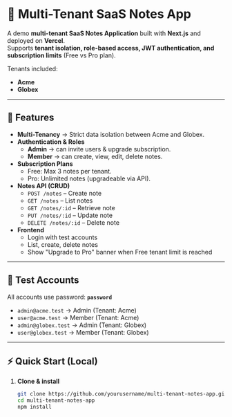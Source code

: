 # 📝 Multi-Tenant SaaS Notes App

A demo **multi-tenant SaaS Notes Application** built with **Next.js** and deployed on **Vercel**.  
Supports **tenant isolation, role-based access, JWT authentication, and subscription limits** (Free vs Pro plan).  

Tenants included:
- **Acme**  
- **Globex**

---

## 🚀 Features

- **Multi-Tenancy** → Strict data isolation between Acme and Globex.  
- **Authentication & Roles**  
  - **Admin** → can invite users & upgrade subscription.  
  - **Member** → can create, view, edit, delete notes.  
- **Subscription Plans**  
  - Free: Max 3 notes per tenant.  
  - Pro: Unlimited notes (upgradeable via API).  
- **Notes API (CRUD)**  
  - `POST /notes` – Create note  
  - `GET /notes` – List notes  
  - `GET /notes/:id` – Retrieve note  
  - `PUT /notes/:id` – Update note  
  - `DELETE /notes/:id` – Delete note  
- **Frontend**  
  - Login with test accounts  
  - List, create, delete notes  
  - Show "Upgrade to Pro" banner when Free tenant limit is reached  

---

## 🔑 Test Accounts

All accounts use password: **`password`**

- `admin@acme.test` → Admin (Tenant: Acme)  
- `user@acme.test` → Member (Tenant: Acme)  
- `admin@globex.test` → Admin (Tenant: Globex)  
- `user@globex.test` → Member (Tenant: Globex)  

---

## ⚡ Quick Start (Local)

1. **Clone & install**
   ```bash
   git clone https://github.com/yourusername/multi-tenant-notes-app.git
   cd multi-tenant-notes-app
   npm install
